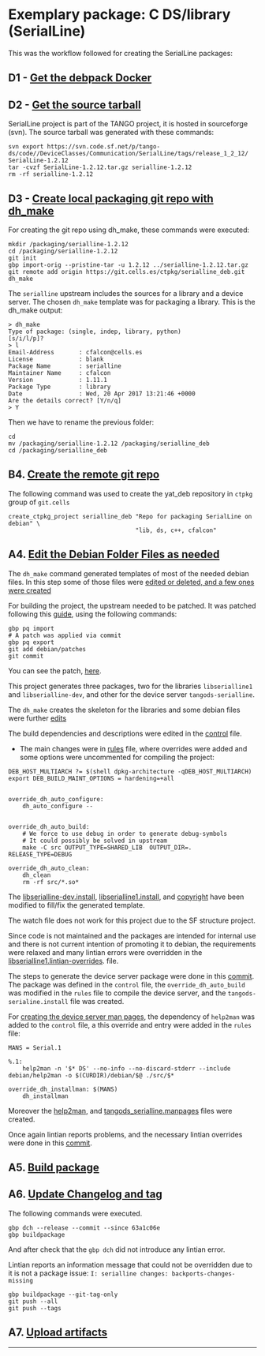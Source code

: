 # Exemplary package: C DS/library (SerialLine)

This was the workflow followed for creating the SerialLine packages:

## D1 - [Get the debpack Docker](recipe.Get_the_debpack_Docker.md)

## D2 - [Get the source tarball](recipe.Get_the_source_tarball.md)

SerialLine project is part of the TANGO project, it is hosted in sourceforge (svn). 
The source tarball was generated with these commands: 
```
svn export https://svn.code.sf.net/p/tango-ds/code//DeviceClasses/Communication/SerialLine/tags/release_1_2_12/ SerialLine-1.2.12
tar -cvzf SerialLine-1.2.12.tar.gz serialline-1.2.12
rm -rf serialline-1.2.12
``` 

## D3 - [Create local packaging git repo with dh_make](recipe.Create_local_packaging_git_repo_with_dh_make.md)

For creating the git repo using dh_make, these commands were executed:

```
mkdir /packaging/serialline-1.2.12
cd /packaging/serialline-1.2.12
git init
gbp import-orig --pristine-tar -u 1.2.12 ../serialline-1.2.12.tar.gz
git remote add origin https://git.cells.es/ctpkg/serialline_deb.git
dh_make
```

The `serialline` upstream includes the sources for a library and a device server.
The chosen `dh_make` template was for packaging a library.  This is the dh_make output:

```
> dh_make
Type of package: (single, indep, library, python)
[s/i/l/p]?
> l
Email-Address       : cfalcon@cells.es
License             : blank
Package Name        : serialline
Maintainer Name     : cfalcon
Version             : 1.11.1
Package Type        : library
Date                : Wed, 20 Apr 2017 13:21:46 +0000
Are the details correct? [Y/n/q]
> Y
```

Then we have to rename the previous folder:

```
cd
mv /packaging/serialline-1.2.12 /packaging/serialline_deb
cd /packaging/serialline_deb
```


## B4. [Create the remote git repo](recipe.Create_the_remote_git_repo.md)

The following command was used to create the yat_deb repository in 
`ctpkg` group of `git.cells` 

```
create_ctpkg_project serialline_deb "Repo for packaging SerialLine on debian" \
                                    "lib, ds, c++, cfalcon"
```

## A4. [Edit the Debian Folder Files as needed](recipe.Edit_the_Debian_Folder_Files.md)

The `dh_make` command generated templates of most of the needed debian files.
In this step some of those files were [edited or deleted, and a few ones were created](https://git.cells.es/ctpkg/serialline_deb/commit/68e15291eee7ca359e707c634947edd34669ee3c)

For building the project, the upstream needed to be patched. It was patched
following this [guide](http://honk.sigxcpu.org/projects/git-buildpackage/manual-html/gbp.patches.html),
using the following commands:

```
gbp pq import
# A patch was applied via commit
gbp pq export
git add debian/patches
git commit
```

You can see the patch, [here](https://git.cells.es/ctpkg/serialline_deb/commit/65c8c0e11054390a467ebff5ae7cba1c1a38dff8).

This project generates three packages, two for the libraries `libserialline1` and `libserialline-dev`, and other
for the device server `tangods-serialline`.

The `dh_make` creates the skeleton for the libraries and some debian files were further [edits](https://git.cells.es/ctpkg/serialline_deb/commit/2298e40b3a23c017fa39d1e31107074bad847e15)

The build dependencies and descriptions were edited in the [control](https://git.cells.es/ctpkg/serialline_deb/commit/2298e40b3a23c017fa39d1e31107074bad847e15#58ef006ab62b83b4bec5d81fe5b32c3b4c2d1cc2)
file.


- The main changes were in [rules](https://git.cells.es/ctpkg/serialline_deb/commit/2298e40b3a23c017fa39d1e31107074bad847e15#8756c63497c8dc39f7773438edf53b220c773f67)
file, where overrides were added and some options were uncommented for compiling the project:

```
DEB_HOST_MULTIARCH ?= $(shell dpkg-architecture -qDEB_HOST_MULTIARCH)
export DEB_BUILD_MAINT_OPTIONS = hardening=+all


override_dh_auto_configure:
	dh_auto_configure --


override_dh_auto_build:
	# We force to use debug in order to generate debug-symbols
	# It could possibly be solved in upstream
	make -C src OUTPUT_TYPE=SHARED_LIB  OUTPUT_DIR=. RELEASE_TYPE=DEBUG

override_dh_auto_clean:
	dh_clean
	rm -rf src/*.so*

```

The [libserialline-dev.install](https://git.cells.es/ctpkg/serialline_deb/blob/38167e9dbcf05635558b9fab577e8a2332aab77d/debian/libserialline-dev.install),
[libserialline1.install](https://git.cells.es/ctpkg/serialline_deb/blob/38167e9dbcf05635558b9fab577e8a2332aab77d/debian/libserialline1.install),
and [copyright](https://git.cells.es/ctpkg/serialline_deb/blob/38167e9dbcf05635558b9fab577e8a2332aab77d/debian/copyright)
have been modified to fill/fix the generated template.

The watch file does not work for this project due to the SF structure project.

Since code is not maintained and the packages are intended for internal use
and there is not current intention of promoting it to debian, the requirements were relaxed
and many lintian errors were overridden in the [libserialline1.lintian-overrides](https://git.cells.es/ctpkg/serialline_deb/commit/2298e40b3a23c017fa39d1e31107074bad847e15#766694b113023c4e7233d366f2fcc21aad41c4de).
file.


The steps to generate the device server package  were  done in this [commit](https://git.cells.es/ctpkg/serialline_deb/commit/b6fdcee67ecb82dfc46f321a06728441aefaf604).
The package was defined in the `control` file, the `override_dh_auto_build` was modified in the `rules` file
to compile the device server, and the `tangods-serialine.install` file was created.

For [creating the device server man pages](https://git.cells.es/ctpkg/serialline_deb/commit/165ebe4df39953ffc1e128a58996fa8b1e7ceebd),
the dependency of `help2man` was added to the `control` file, a this override and entry were added in the `rules` file:

```
MANS = Serial.1

%.1:
	help2man -n '$* DS' --no-info --no-discard-stderr --include debian/help2man -o $(CURDIR)/debian/$@ ./src/$*

override_dh_installman: $(MANS)
	dh_installman
```

Moreover the [help2man](https://git.cells.es/ctpkg/serialline_deb/commit/165ebe4df39953ffc1e128a58996fa8b1e7ceebd#115581112935d379c61faab00a201c876f9eb468),
and [tangods_serialline.manpages](https://git.cells.es/ctpkg/serialline_deb/commit/165ebe4df39953ffc1e128a58996fa8b1e7ceebd#78e986c09b3355ce0dab7abc33843f674b1305ca) files
were created.

Once again lintian reports problems, and the necessary lintian overrides were done in this [commit](https://git.cells.es/ctpkg/serialline_deb/commit/af15f8b7927fab18f564a5e3dde64e2c433d69b2).



## A5. [Build package](recipe.Build_package.md)

## A6. [Update Changelog and tag](recipe.Update_changelog_and_tag.md)

The following commands were executed.

```
gbp dch --release --commit --since 63a1c06e
gbp buildpackage
```

And after check that the `gbp dch` did not introduce any lintian error.

Lintian reports an information message that could not be overridden due to it is not
a package issue:
`I: serialline changes: backports-changes-missing`


```
gbp buildpackage --git-tag-only 
git push --all
git push --tags

```

## A7. [Upload artifacts](recipe.Upload_artifacts.md)

------------------------------
